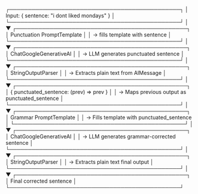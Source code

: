 ┌──────────────────────────────────────────────┐
│ Input: { sentence: "i dont liked mondays" }   │
└──────────────────────────────────────────────┘
                │
                ▼
┌──────────────────────────────────────────────┐
│ Punctuation PromptTemplate                    │
│ → fills template with sentence                │
└──────────────────────────────────────────────┘
                │
                ▼
┌──────────────────────────────────────────────┐
│ ChatGoogleGenerativeAI                        │
│ → LLM generates punctuated sentence           │
└──────────────────────────────────────────────┘
                │
                ▼
┌──────────────────────────────────────────────┐
│ StringOutputParser                            │
│ → Extracts plain text from AIMessage          │
└──────────────────────────────────────────────┘
                │
                ▼
┌──────────────────────────────────────────────┐
│ { punctuated_sentence: (prev) => prev }       │
│ → Maps previous output as punctuated_sentence │
└──────────────────────────────────────────────┘
                │
                ▼
┌──────────────────────────────────────────────┐
│ Grammar PromptTemplate                        │
│ → Fills template with punctuated_sentence     │
└──────────────────────────────────────────────┘
                │
                ▼
┌──────────────────────────────────────────────┐
│ ChatGoogleGenerativeAI                        │
│ → LLM generates grammar-corrected sentence    │
└──────────────────────────────────────────────┘
                │
                ▼
┌──────────────────────────────────────────────┐
│ StringOutputParser                            │
│ → Extracts plain text final output            │
└──────────────────────────────────────────────┘
                │
                ▼
┌──────────────────────────────────────────────┐
│ Final corrected sentence                      │
└──────────────────────────────────────────────┘
